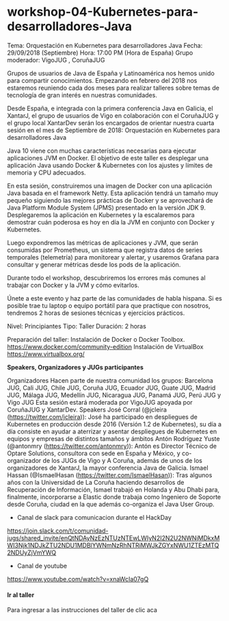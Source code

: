 # workshop-04-Kubernetes-para-desarrolladores-Java

Tema: Orquestación en Kubernetes para desarrolladores Java
Fecha: 29/09/2018 (Septiembre)
Hora:   17:00 PM (Hora de España) 
Grupo moderador: VigoJUG , CoruñaJUG

Grupos de usuarios de Java de España y Latinoamérica nos hemos unido para compartir conocimientos. Empezando en febrero del 2018 nos estaremos reuniendo cada dos meses para realizar talleres sobre temas de tecnología de gran interés en nuestras comunidades.

Desde España, e integrada con la primera conferencia Java en Galicia, el XantarJ, el grupo de usuarios de Vigo en colaboración con el CoruñaJUG y el grupo local XantarDev serán los encargados de orientar nuestra cuarta sesión en el mes de Septiembre de 2018:  Orquestación en Kubernetes para desarrolladores Java

Java 10 viene con muchas características necesarias para ejecutar aplicaciones JVM en Docker. El objetivo de este taller es desplegar una aplicación Java usando Docker & Kubernetes con los ajustes y límites de memoria y CPU adecuados.

En esta sesión, construiremos una imagen de Docker con una aplicación Java basada en el framework Netty. Esta aplicación tendrá un tamaño muy pequeño siguiendo las mejores prácticas de Docker y se aprovechará de Java Platform Module System (JPMS) presentado en la versión JDK 9. Desplegaremos la aplicación en Kubernetes y la escalaremos para demostrar cuán poderosa es hoy en día la JVM en conjunto con Docker y Kubernetes.

Luego expondremos las métricas de aplicaciones y JVM, que serán consumidas por Prometheus, un sistema que registra datos de series temporales (telemetría) para monitorear y alertar, y usaremos Grafana para consultar y generar métricas desde los pods de la aplicación.

Durante todo el workshop, descubriremos los errores más comunes al trabajar con Docker y la JVM y cómo evitarlos.

Únete a este evento y haz parte de las comunidades de habla hispana.
Si es posible trae tu laptop o equipo portátil para que practique con nosotros, tendremos 2 horas de sesiones técnicas y ejercicios prácticos.

Nivel: Principiantes
Tipo: Taller
Duración: 2 horas
 
Preparación del taller:
Instalación de Docker o Docker Toolbox.
https://www.docker.com/community-edition
Instalación de VirtualBox
https://www.virtualbox.org/

**Speakers, Organizadores y JUGs participantes**

Organizadores
Hacen parte de nuestra comunidad los grupos: Barcelona JUG, Cali JUG, Chile JUG, Coruña JUG, Ecuador JUG, Guate JUG, Madrid JUG, Málaga JUG, Medellín JUG, Nicaragua JUG, Panamá JUG, Perú JUG y Vigo JUG
Esta sesión estará moderada por VigoJUG apoyada por CoruñaJUG y XantarDev.
Speakers
José Corral (@jcleira (https://twitter.com/jcleira)): José ha participado en despliegues de Kubernetes en producción desde 2016 (Versión 1.2 de Kubernetes), su día a día consiste en ayudar a aterrizar y asentar despliegues de Kubernetes en equipos y empresas de distintos tamaños y ámbitos
Antón Rodríguez Yuste (@antonmry (https://twitter.com/antonmry)): Antón es Director Técnico de Optare Solutions, consultora con sede en España y México, y co-organizador de los JUGs de Vigo y A Coruña, además de unos de los organizadores de XantarJ, la mayor conferencia Java de Galicia. 
Ismael Hassan (@IsmaelHasan (https://twitter.com/IsmaelHasan)):  Tras algunos años con la Universidad de La Coruña haciendo desarrollos de Recuperación de Información, Ismael trabajó en Holanda y Abu Dhabi para, finalmente, incorporarse a Elastic donde trabaja como Ingeniero de Soporte desde Coruña, ciudad en la que además co-organiza el Java User Group.

* Canal de slack para comunicacion durante el HackDay

https://join.slack.com/t/comunidad-jugs/shared_invite/enQtNDAyNzEzNTUzNTEwLWIyN2I2N2U2NWNjMDkxMWI3Njk1NDJkZTU2NDU1MDBlYWNmNzRhNTRiMWJkZGYxNWU1ZTEzMTQ2NDUyZjVmYWQ

* Canal de youtube 

https://www.youtube.com/watch?v=xnaWcIa07gQ



#### Ir al taller

Para ingresar a las instrucciones del taller de clic aca

